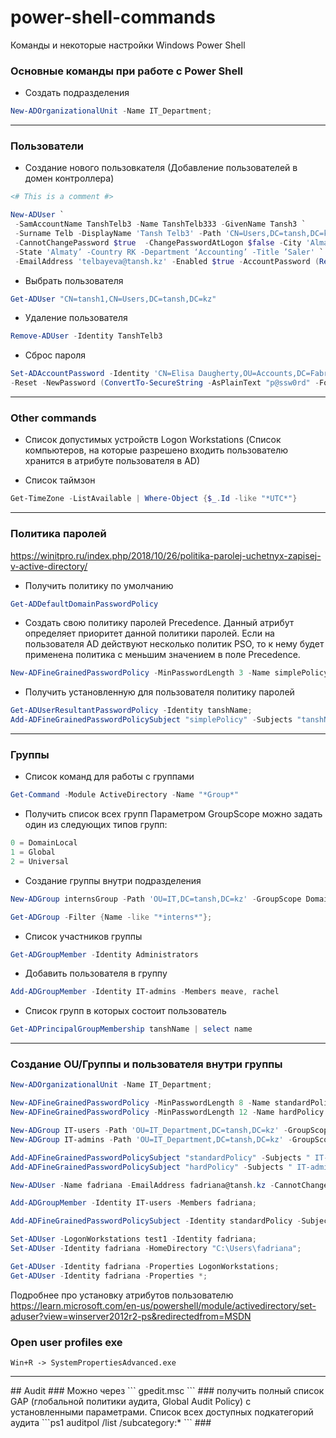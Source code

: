 # power-shell-commands
Команды и некоторые настройки Windows Power Shell

### Основные команды при работе с Power Shell
- Создать подразделения
```ps1
New-ADOrganizationalUnit -Name IT_Department;
```
<hr>

### Пользователи
- Создание нового пользовкателя (Добавление пользователей в домен контроллера)
```ps1
<# This is a comment #>

New-ADUser `
 -SamAccountName TanshTelb3 -Name TanshTelb333 -GivenName Tansh3 `
 -Surname Telb -DisplayName 'Tansh Telb3' -Path 'CN=Users,DC=tansh,DC=kz' `
 -CannotChangePassword $true  -ChangePasswordAtLogon $false -City 'Almaty'  `
 -State 'Almaty’ -Country RK -Department ‘Accounting’ -Title ’Saler' `
 -EmailAddress 'telbayeva@tansh.kz' -Enabled $true -AccountPassword (Read-Host -AsSecureString "12345Zxc")
```
- Выбрать пользователя
```ps1
Get-ADUser "CN=tansh1,CN=Users,DC=tansh,DC=kz"
```
- Удаление пользователя
```ps1
Remove-ADUser -Identity TanshTelb3
```
- Сброс пароля
```ps1
Set-ADAccountPassword -Identity 'CN=Elisa Daugherty,OU=Accounts,DC=Fabrikam,DC=com' `
-Reset -NewPassword (ConvertTo-SecureString -AsPlainText "p@ssw0rd" -Force)
```
<hr>

### Other commands
- Список допустимых устройств Logon Workstations (Список компьютеров, на которые разрешено входить пользователю хранится в атрибуте пользователя в AD) 

- Список таймзон
```ps1
Get-TimeZone -ListAvailable | Where-Object {$_.Id -like "*UTC*"}
```
<hr>

### Политика паролей
https://winitpro.ru/index.php/2018/10/26/politika-parolej-uchetnyx-zapisej-v-active-directory/

- Получить политику по умолчанию
```ps1
Get-ADDefaultDomainPasswordPolicy
```
- Создать свою политику паролей
Precedence. Данный атрибут определяет приоритет данной политики паролей. Если на пользователя AD действуют несколько политик PSO, то к нему будет применена политика с меньшим значением в поле Precedence.
```ps1
New-ADFineGrainedPasswordPolicy -MinPasswordLength 3 -Name simplePolicy -Precedence 20;
```
- Получить установленную для пользователя политику паролей
```ps1
Get-ADUserResultantPasswordPolicy -Identity tanshName;
Add-ADFineGrainedPasswordPolicySubject "simplePolicy" -Subjects "tanshName"
```
<hr>

### Группы
- Список команд для работы с группами
```ps1
Get-Command -Module ActiveDirectory -Name "*Group*"
```
- Получить список всех групп
Параметром GroupScope можно задать один из следующих типов групп:
```ps1
0 = DomainLocal
1 = Global
2 = Universal
```
- Создание группы внутри подразделения
```ps1
New-ADGroup internsGroup -Path 'OU=IT,DC=tansh,DC=kz' -GroupScope DomainLocal;

Get-ADGroup -Filter {Name -like "*interns*"};
```
- Список участников группы
```ps1
Get-ADGroupMember -Identity Administrators
```
- Добавить пользователя в группу
```ps1
Add-ADGroupMember -Identity IT-admins -Members meave, rachel
```
- Список групп в которых состоит пользователь
```ps1
Get-ADPrincipalGroupMembership tanshName | select name
```
<hr>

### Cоздание OU/Группы и пользователя внутри группы

```ps1
New-ADOrganizationalUnit -Name IT_Department;

New-ADFineGrainedPasswordPolicy -MinPasswordLength 8 -Name standardPolicy -Precedence 20;
New-ADFineGrainedPasswordPolicy -MinPasswordLength 12 -Name hardPolicy -Precedence 30;

New-ADGroup IT-users -Path 'OU=IT_Department,DC=tansh,DC=kz' -GroupScope DomainLocal;
New-ADGroup IT-admins -Path 'OU=IT_Department,DC=tansh,DC=kz' -GroupScope DomainLocal;

Add-ADFineGrainedPasswordPolicySubject "standardPolicy" -Subjects " IT-users";
Add-ADFineGrainedPasswordPolicySubject "hardPolicy" -Subjects " IT-admins";

New-ADUser -Name fadriana -EmailAddress fadriana@tansh.kz -CannotChangePassword $false -DisplayName "Franziska Adriana" -UserPrincipalName fadriana@tansh.kz;

Add-ADGroupMember -Identity IT-users -Members fadriana;

Add-ADFineGrainedPasswordPolicySubject -Identity standardPolicy -Subjects fadriana;

Set-ADUser -LogonWorkstations test1 -Identity fadriana;
Set-ADUser -Identity fadriana -HomeDirectory "C:\Users\fadriana";

Get-ADUser -Identity fadriana -Properties LogonWorkstations;
Get-ADUser -Identity fadriana -Properties *;
```
Подробнее про установку атрибутов пользователю
https://learn.microsoft.com/en-us/powershell/module/activedirectory/set-aduser?view=winserver2012r2-ps&redirectedfrom=MSDN

### Open user profiles exe
```
Win+R -> SystemPropertiesAdvanced.exe
```
<hr>
## Audit
### Можно через
```
gpedit.msc
```
### получить полный список GAP (глобальной политики аудита, Global Audit Policy) с установленными параметрами. Cписок всех доступных подкатегорий аудита
```ps1
auditpol /list /subcategory:*
```
### 
